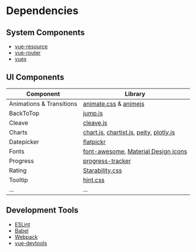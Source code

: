 # Dependencies


## System Components

* [vue-resource][]
* [vue-router][]
* [vuex][]


## UI Components

| Component | Library |  
| --- | --- |
| Animations & Transitions | [animate.css][] & [animejs][] |  
| BackToTop | [jump.js][] |  
| Cleave | [cleave.js][] |  
| Charts | [chart.js][], [chartist.js][], [peity][], [plotly.js][] |  
| Datepicker | [flatpickr][] |  
| Fonts | [font-awesome][], [Material Design icons][] |  
| Progress | [progress-tracker][] |  
| Rating | [Starability.css][] |  
| Tooltip | [hint.css][] |  
| ... | ... |  


## Development Tools

* [ESLint][]
* [Babel][]
* [Webpack][]
* [vue-devtools][]


[animate.css]: http://daneden.github.io/animate.css/
[animejs]: http://anime-js.com/

[vue-resource]: https://github.com/vuejs/vue-resource
[vue-router]: https://github.com/vuejs/vue-router
[vuex]: https://github.com/vuejs/vuex

[jump.js]: http://callmecavs.com/jump.js/

[progress-tracker]: http://nigelotoole.github.io/progress-tracker/

[Starability.css]: http://lunarlogic.github.io/starability/

[hint.css]: http://kushagragour.in/lab/hint/

[flatpickr]: https://chmln.github.io/flatpickr/

[cleave.js]: http://nosir.github.io/cleave.js

[chart.js]: http://www.chartjs.org
[chartist.js]: https://gionkunz.github.io/chartist-js/index.html
[peity]: https://github.com/benpickles/peity
[plotly.js]: https://github.com/plotly/plotly.js

[font-awesome]: http://fontawesome.io
[Material Design icons]: http://google.github.io/material-design-icons/

[Babel]: http://babeljs.io/
[ESLint]: http://eslint.org
[Webpack]: https://webpack.github.io
[vue-devtools]: https://github.com/vuejs/vue-devtools
